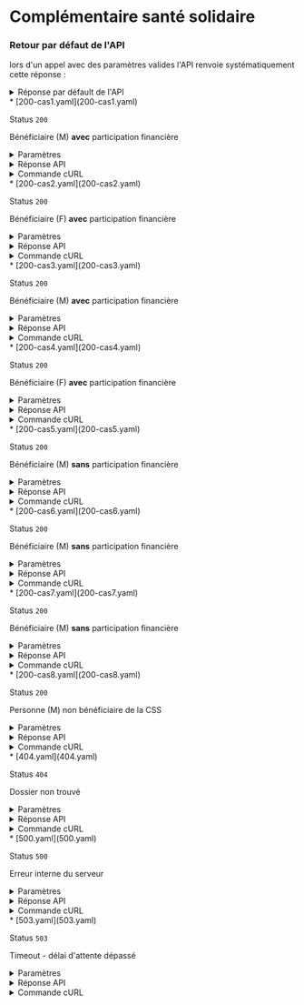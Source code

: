 # Complémentaire santé solidaire
### Retour par défaut de l'API
lors d'un appel avec des paramètres valides l'API renvoie systématiquement cette réponse :

  <details><summary>Réponse par défault de l'API</summary>
  <p>

  ```json
  {
    "status": "beneficiaire_sans_participation_financiere",
    "dateDebut": "1992-11-29",
    "dateFin": "1993-11-29"
  }
  ```

  </p>
  </details>
* [200-cas1.yaml](200-cas1.yaml)

  Status `200`

  Bénéficiaire (M) **avec** participation financière

  <details><summary>Paramètres</summary>
  <p>

  ```json
  {
    "recipient": "13002526500013",
    "codePaysLieuDeNaissance": "99101",
    "sexe": "M",
    "nomUsage": "PIERRE",
    "prenoms": [
      "PIERRE",
      "PAUL"
    ],
    "anneeDateDeNaissance": 1970,
    "moisDateDeNaissance": 6
  }
  ```

  </p>
  </details>

  <details><summary>Réponse API</summary>
  <p>

  ```json
  {
    "status": "beneficiaire_avec_participation_financiere",
    "dateDebut": "2022-02-01",
    "dateFin": "2023-02-01"
  }
  ```

  </p>
  </details>

  <details><summary>Commande cURL</summary>
  <p>

  ```bash
  curl -H "X-Api-Key: $token" \
    -G -d 'recipient=13002526500013' -d 'codePaysLieuDeNaissance=99101' -d 'sexe=M' -d 'nomUsage=PIERRE' -d 'prenoms[]=PIERRE' -d 'prenoms[]=PAUL' -d 'anneeDateDeNaissance=1970' -d 'moisDateDeNaissance=6' \
    --url "https://staging.particulier.api.gouv.fr/api/v2/complementaire-sante-solidaire"
  ```

  </p>
  </details>
* [200-cas2.yaml](200-cas2.yaml)

  Status `200`

  Bénéficiaire (F) **avec** participation financière

  <details><summary>Paramètres</summary>
  <p>

  ```json
  {
    "recipient": "13002526500013",
    "codePaysLieuDeNaissance": "99102",
    "sexe": "F",
    "nomUsage": "SABER",
    "prenoms": [
      "SABER",
      "BRIGITTE"
    ],
    "anneeDateDeNaissance": 1970,
    "moisDateDeNaissance": 6
  }
  ```

  </p>
  </details>

  <details><summary>Réponse API</summary>
  <p>

  ```json
  {
    "status": "beneficiaire_avec_participation_financiere",
    "dateDebut": "2022-02-01",
    "dateFin": "2023-02-01"
  }
  ```

  </p>
  </details>

  <details><summary>Commande cURL</summary>
  <p>

  ```bash
  curl -H "X-Api-Key: $token" \
    -G -d 'recipient=13002526500013' -d 'codePaysLieuDeNaissance=99102' -d 'sexe=F' -d 'nomUsage=SABER' -d 'prenoms[]=SABER' -d 'prenoms[]=BRIGITTE' -d 'anneeDateDeNaissance=1970' -d 'moisDateDeNaissance=6' \
    --url "https://staging.particulier.api.gouv.fr/api/v2/complementaire-sante-solidaire"
  ```

  </p>
  </details>
* [200-cas3.yaml](200-cas3.yaml)

  Status `200`

  Bénéficiaire (M) **avec** participation financière

  <details><summary>Paramètres</summary>
  <p>

  ```json
  {
    "recipient": "13002526500013",
    "codePaysLieuDeNaissance": "99103",
    "sexe": "M",
    "nomUsage": "JEROME",
    "prenoms": [
      "JEROME",
      "ANTHONY"
    ],
    "anneeDateDeNaissance": 1980,
    "moisDateDeNaissance": 6
  }
  ```

  </p>
  </details>

  <details><summary>Réponse API</summary>
  <p>

  ```json
  {
    "status": "beneficiaire_avec_participation_financiere",
    "dateDebut": "2022-02-01",
    "dateFin": "2023-02-01"
  }
  ```

  </p>
  </details>

  <details><summary>Commande cURL</summary>
  <p>

  ```bash
  curl -H "X-Api-Key: $token" \
    -G -d 'recipient=13002526500013' -d 'codePaysLieuDeNaissance=99103' -d 'sexe=M' -d 'nomUsage=JEROME' -d 'prenoms[]=JEROME' -d 'prenoms[]=ANTHONY' -d 'anneeDateDeNaissance=1980' -d 'moisDateDeNaissance=6' \
    --url "https://staging.particulier.api.gouv.fr/api/v2/complementaire-sante-solidaire"
  ```

  </p>
  </details>
* [200-cas4.yaml](200-cas4.yaml)

  Status `200`

  Bénéficiaire (F) **avec** participation financière

  <details><summary>Paramètres</summary>
  <p>

  ```json
  {
    "recipient": "13002526500013",
    "codePaysLieuDeNaissance": "99104",
    "sexe": "F",
    "nomUsage": "GERALDINE",
    "prenoms": [
      "GERALDINE",
      "ANTOINETTE"
    ],
    "anneeDateDeNaissance": 1980,
    "moisDateDeNaissance": 6
  }
  ```

  </p>
  </details>

  <details><summary>Réponse API</summary>
  <p>

  ```json
  {
    "status": "beneficiaire_avec_participation_financiere",
    "dateDebut": "2022-02-01",
    "dateFin": "2023-02-01"
  }
  ```

  </p>
  </details>

  <details><summary>Commande cURL</summary>
  <p>

  ```bash
  curl -H "X-Api-Key: $token" \
    -G -d 'recipient=13002526500013' -d 'codePaysLieuDeNaissance=99104' -d 'sexe=F' -d 'nomUsage=GERALDINE' -d 'prenoms[]=GERALDINE' -d 'prenoms[]=ANTOINETTE' -d 'anneeDateDeNaissance=1980' -d 'moisDateDeNaissance=6' \
    --url "https://staging.particulier.api.gouv.fr/api/v2/complementaire-sante-solidaire"
  ```

  </p>
  </details>
* [200-cas5.yaml](200-cas5.yaml)

  Status `200`

  Bénéficiaire (M) **sans** participation financière

  <details><summary>Paramètres</summary>
  <p>

  ```json
  {
    "recipient": "13002526500013",
    "codePaysLieuDeNaissance": "99105",
    "sexe": "M",
    "nomUsage": "PHILIPPE",
    "prenoms": [
      "PHILIPPE",
      "CLAUDE"
    ],
    "anneeDateDeNaissance": 1990,
    "moisDateDeNaissance": 6
  }
  ```

  </p>
  </details>

  <details><summary>Réponse API</summary>
  <p>

  ```json
  {
    "status": "beneficiaire_sans_participation_financiere",
    "dateDebut": "2022-02-01",
    "dateFin": "2023-02-01"
  }
  ```

  </p>
  </details>

  <details><summary>Commande cURL</summary>
  <p>

  ```bash
  curl -H "X-Api-Key: $token" \
    -G -d 'recipient=13002526500013' -d 'codePaysLieuDeNaissance=99105' -d 'sexe=M' -d 'nomUsage=PHILIPPE' -d 'prenoms[]=PHILIPPE' -d 'prenoms[]=CLAUDE' -d 'anneeDateDeNaissance=1990' -d 'moisDateDeNaissance=6' \
    --url "https://staging.particulier.api.gouv.fr/api/v2/complementaire-sante-solidaire"
  ```

  </p>
  </details>
* [200-cas6.yaml](200-cas6.yaml)

  Status `200`

  Bénéficiaire (M) **sans** participation financière

  <details><summary>Paramètres</summary>
  <p>

  ```json
  {
    "recipient": "13002526500013",
    "codePaysLieuDeNaissance": "99106",
    "sexe": "M",
    "nomUsage": "BERTRAND",
    "prenoms": [
      "BERTRAND",
      "JEAN"
    ],
    "anneeDateDeNaissance": 1990,
    "moisDateDeNaissance": 6
  }
  ```

  </p>
  </details>

  <details><summary>Réponse API</summary>
  <p>

  ```json
  {
    "status": "beneficiaire_sans_participation_financiere",
    "dateDebut": "2022-02-01",
    "dateFin": "2023-02-01"
  }
  ```

  </p>
  </details>

  <details><summary>Commande cURL</summary>
  <p>

  ```bash
  curl -H "X-Api-Key: $token" \
    -G -d 'recipient=13002526500013' -d 'codePaysLieuDeNaissance=99106' -d 'sexe=M' -d 'nomUsage=BERTRAND' -d 'prenoms[]=BERTRAND' -d 'prenoms[]=JEAN' -d 'anneeDateDeNaissance=1990' -d 'moisDateDeNaissance=6' \
    --url "https://staging.particulier.api.gouv.fr/api/v2/complementaire-sante-solidaire"
  ```

  </p>
  </details>
* [200-cas7.yaml](200-cas7.yaml)

  Status `200`

  Bénéficiaire (M) **sans** participation financière

  <details><summary>Paramètres</summary>
  <p>

  ```json
  {
    "recipient": "13002526500013",
    "codePaysLieuDeNaissance": "99107",
    "sexe": "M",
    "nomUsage": "ALAIN",
    "prenoms": [
      "ALAIN",
      "JEROME"
    ],
    "anneeDateDeNaissance": 2000,
    "moisDateDeNaissance": 6
  }
  ```

  </p>
  </details>

  <details><summary>Réponse API</summary>
  <p>

  ```json
  {
    "status": "beneficiaire_sans_participation_financiere",
    "dateDebut": "2022-02-01",
    "dateFin": "2023-02-01"
  }
  ```

  </p>
  </details>

  <details><summary>Commande cURL</summary>
  <p>

  ```bash
  curl -H "X-Api-Key: $token" \
    -G -d 'recipient=13002526500013' -d 'codePaysLieuDeNaissance=99107' -d 'sexe=M' -d 'nomUsage=ALAIN' -d 'prenoms[]=ALAIN' -d 'prenoms[]=JEROME' -d 'anneeDateDeNaissance=2000' -d 'moisDateDeNaissance=6' \
    --url "https://staging.particulier.api.gouv.fr/api/v2/complementaire-sante-solidaire"
  ```

  </p>
  </details>
* [200-cas8.yaml](200-cas8.yaml)

  Status `200`

  Personne (M) non bénéficiaire de la CSS

  <details><summary>Paramètres</summary>
  <p>

  ```json
  {
    "recipient": "13002526500013",
    "codePaysLieuDeNaissance": "99108",
    "sexe": "M",
    "nomUsage": "ALEXIS",
    "prenoms": [
      "TRISTAN",
      "SERGE"
    ],
    "anneeDateDeNaissance": 1988,
    "moisDateDeNaissance": 8
  }
  ```

  </p>
  </details>

  <details><summary>Réponse API</summary>
  <p>

  ```json
  {
    "status": "non_beneficiaire_css",
    "dateDebut": null,
    "dateFin": null
  }
  ```

  </p>
  </details>

  <details><summary>Commande cURL</summary>
  <p>

  ```bash
  curl -H "X-Api-Key: $token" \
    -G -d 'recipient=13002526500013' -d 'codePaysLieuDeNaissance=99108' -d 'sexe=M' -d 'nomUsage=ALEXIS' -d 'prenoms[]=TRISTAN' -d 'prenoms[]=SERGE' -d 'anneeDateDeNaissance=1988' -d 'moisDateDeNaissance=8' \
    --url "https://staging.particulier.api.gouv.fr/api/v2/complementaire-sante-solidaire"
  ```

  </p>
  </details>
* [404.yaml](404.yaml)

  Status `404`

  Dossier non trouvé

  <details><summary>Paramètres</summary>
  <p>

  ```json
  {
    "codePaysLieuDeNaissance": "99404",
    "sexe": "F"
  }
  ```

  </p>
  </details>

  <details><summary>Réponse API</summary>
  <p>

  ```json
  {
    "error": "not_found",
    "reason": "Dossier allocataire inexistant. Le document ne peut être édité.",
    "message": "Dossier allocataire inexistant. Le document ne peut être édité."
  }
  ```

  </p>
  </details>

  <details><summary>Commande cURL</summary>
  <p>

  ```bash
  curl -H "X-Api-Key: $token" \
    -G -d 'codePaysLieuDeNaissance=99404' -d 'sexe=F' \
    --url "https://staging.particulier.api.gouv.fr/api/v2/complementaire-sante-solidaire"
  ```

  </p>
  </details>
* [500.yaml](500.yaml)

  Status `500`

  Erreur interne du serveur

  <details><summary>Paramètres</summary>
  <p>

  ```json
  {
    "codePaysLieuDeNaissance": "99500",
    "sexe": "F"
  }
  ```

  </p>
  </details>

  <details><summary>Réponse API</summary>
  <p>

  ```json
  {
    "error": "error",
    "reason": "Internal server error",
    "message": "Une erreur interne s'est produite, l'équipe a été prévenue."
  }
  ```

  </p>
  </details>

  <details><summary>Commande cURL</summary>
  <p>

  ```bash
  curl -H "X-Api-Key: $token" \
    -G -d 'codePaysLieuDeNaissance=99500' -d 'sexe=F' \
    --url "https://staging.particulier.api.gouv.fr/api/v2/complementaire-sante-solidaire"
  ```

  </p>
  </details>
* [503.yaml](503.yaml)

  Status `503`

  Timeout - délai d'attente dépassé

  <details><summary>Paramètres</summary>
  <p>

  ```json
  {
    "codePaysLieuDeNaissance": "99503",
    "sexe": "F"
  }
  ```

  </p>
  </details>

  <details><summary>Réponse API</summary>
  <p>

  ```json
  {
    "error": "network_error",
    "reason": "timeout of 10000 ms exceeded",
    "message": "Une erreur est survenue lors de l'appel au fournisseur de donnée"
  }
  ```

  </p>
  </details>

  <details><summary>Commande cURL</summary>
  <p>

  ```bash
  curl -H "X-Api-Key: $token" \
    -G -d 'codePaysLieuDeNaissance=99503' -d 'sexe=F' \
    --url "https://staging.particulier.api.gouv.fr/api/v2/complementaire-sante-solidaire"
  ```

  </p>
  </details>
